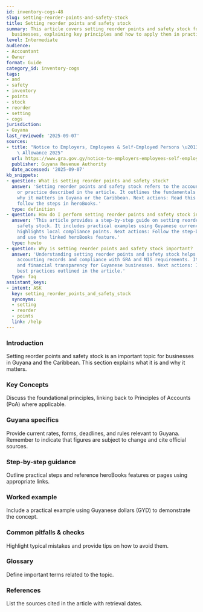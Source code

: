 ```yaml
---
id: inventory-cogs-48
slug: setting-reorder-points-and-safety-stock
title: Setting reorder points and safety stock
summary: This article covers setting reorder points and safety stock for Guyanese
  businesses, explaining key principles and how to apply them in practice.
level: Intermediate
audience:
- Accountant
- Owner
format: Guide
category_id: inventory-cogs
tags:
- and
- safety
- inventory
- points
- stock
- reorder
- setting
- cogs
jurisdiction:
- Guyana
last_reviewed: '2025-09-07'
sources:
- title: "Notice to Employers, Employees & Self-Employed Persons \u2013 Revised Personal\
    \ Allowance 2025"
  url: https://www.gra.gov.gy/notice-to-employers-employees-self-employed-persons-revised-personal-allowance-and-deductions-for-income-tax-2025-copy/
  publisher: Guyana Revenue Authority
  date_accessed: '2025-09-07'
kb_snippets:
- question: What is setting reorder points and safety stock?
  answer: 'Setting reorder points and safety stock refers to the accounting concept
    or practice described in the article. It outlines the fundamentals and explains
    why it matters in Guyana or the Caribbean. Next actions: Read this article and
    follow the steps in heroBooks.'
  type: definition
- question: How do I perform setting reorder points and safety stock in heroBooks?
  answer: 'This article provides a step-by-step guide on setting reorder points and
    safety stock. It includes practical examples using Guyanese currency (GYD) and
    highlights local compliance points. Next actions: Follow the step-by-step section
    and use the linked heroBooks feature.'
  type: howto
- question: Why is setting reorder points and safety stock important?
  answer: 'Understanding setting reorder points and safety stock helps ensure accurate
    accounting records and compliance with GRA and NIS requirements. It improves decision-making
    and financial transparency for Guyanese businesses. Next actions: Implement the
    best practices outlined in the article.'
  type: faq
assistant_keys:
- intent: ASK
  key: setting_reorder_points_and_safety_stock
  synonyms:
  - setting
  - reorder
  - points
  link: /help
---
```


### Introduction
Setting reorder points and safety stock is an important topic for businesses in Guyana and the Caribbean. This section explains what it is and why it matters.

### Key Concepts
Discuss the foundational principles, linking back to Principles of Accounts (PoA) where applicable.

### Guyana specifics
Provide current rates, forms, deadlines, and rules relevant to Guyana. Remember to indicate that figures are subject to change and cite official sources.

### Step-by-step guidance
Outline practical steps and reference heroBooks features or pages using appropriate links.

### Worked example
Include a practical example using Guyanese dollars (GYD) to demonstrate the concept.

### Common pitfalls & checks
Highlight typical mistakes and provide tips on how to avoid them.

### Glossary
Define important terms related to the topic.

### References
List the sources cited in the article with retrieval dates.